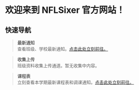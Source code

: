 # 欢迎来到 NFLSixer 官方网站！

## 快速导航

> **最新通知**	
> 查看班级、学校最新通知。[点击此处立刻前往。][1]	

> **收集上传**	
班级资料收集上传通道。暂无收集中内容。	

> **课程表**	
> 立刻查看本学期最新课程表和调课通知。[点击此处立刻前往。][2]	

[1]:	nsonline/announcements
[2]:	nsonline/timetable2021